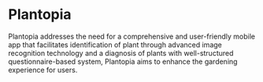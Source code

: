 # Plantopia

Plantopia addresses the need for a comprehensive and user-friendly mobile app that facilitates identification of plant through advanced image recognition technology and a diagnosis of plants with well-structured questionnaire-based system, Plantopia aims to enhance the gardening experience for users.
